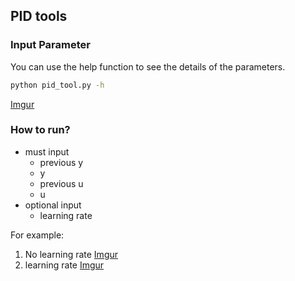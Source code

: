 ## PID tools
### Input Parameter
You can use the help function to see the details of the parameters.
```cmd
python pid_tool.py -h
```
[Imgur](https://i.imgur.com/GAUARek.png)

### How to run?
- must input
    - previous y
    - y
    - previous u
    - u
- optional input
    - learning rate

For example:
1. No learning rate
[Imgur](https://i.imgur.com/IzK9rG0.png)
2. learning rate
[Imgur](https://i.imgur.com/OSGafjD.png)